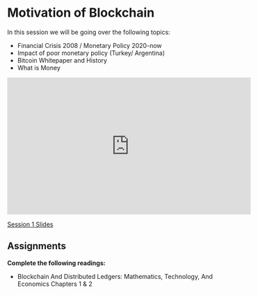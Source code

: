 # Motivation of Blockchain
In this session we will be going over the following topics:

- Financial Crisis 2008 / Monetary Policy 2020-now
- Impact of poor monetary policy (Turkey/ Argentina)  
- Bitcoin Whitepaper and History
- What is Money

<iframe width="560" height="315" src="https://www.youtube.com/embed/A0pXrwPIDwM" title="YouTube video player" frameborder="0" allow="accelerometer; autoplay; clipboard-write; encrypted-media; gyroscope; picture-in-picture; web-share" allowfullscreen></iframe>

[Session 1 Slides](https://docs.google.com/presentation/d/1_2lYyZs048eEMErI1c2mNIMeWVSe6lPrtOz-Qo6F30w/edit#slide=id.p10)

## Assignments
**Complete the following readings:** 

- Blockchain And Distributed Ledgers: Mathematics, Technology, And Economics Chapters 1 & 2
